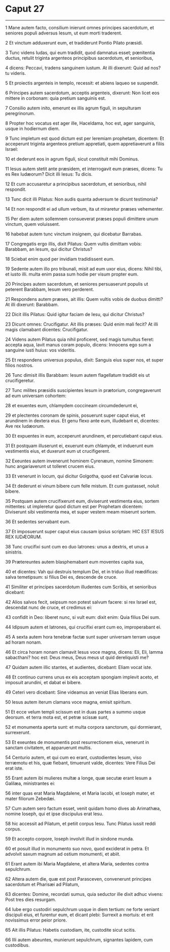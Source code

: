 # Caput 27

***

1 Mane autem facto, consilium inierunt omnes principes sacerdotum, et seniores populi adversus Iesum, ut eum morti traderent.

2 Et vinctum adduxerunt eum, et tradiderunt Pontio Pilato præsidi.

3 Tunc videns Iudas, qui eum tradidit, quod damnatus esset; pœnitentia ductus, retulit triginta argenteos principibus sacerdotum, et senioribus,

4 dicens: Peccavi, tradens sanguinem iustum. At illi dixerunt: Quid ad nos? tu videris.

5 Et proiectis argenteis in templo, recessit: et abiens laqueo se suspendit.

6 Principes autem sacerdotum, acceptis argenteis, dixerunt: Non licet eos mittere in corbonam: quia pretium sanguinis est.

7 Consilio autem inito, emerunt ex illis agrum figuli, in sepulturam peregrinorum.

8 Propter hoc vocatus est ager ille, Haceldama, hoc est, ager sanguinis, usque in hodiernum diem.

9 Tunc impletum est quod dictum est per Ieremiam prophetam, dicentem: Et acceperunt triginta argenteos pretium appretiati, quem appretiaverunt a filiis Israel:

10 et dederunt eos in agrum figuli, sicut constituit mihi Dominus.

11 Iesus autem stetit ante præsidem, et interrogavit eum præses, dicens: Tu es Rex Iudæorum? Dicit illi Iesus: Tu dicis.

12 Et cum accusaretur a principibus sacerdotum, et senioribus, nihil respondit.

13 Tunc dicit illi Pilatus: Non audis quanta adversum te dicunt testimonia?

14 Et non respondit ei ad ullum verbum, ita ut miraretur præses vehementer.

15 Per diem autem sollemnem consueverat præses populi dimittere unum vinctum, quem voluissent.

16 habebat autem tunc vinctum insignem, qui dicebatur Barrabas.

17 Congregatis ergo illis, dixit Pilatus: Quem vultis dimittam vobis: Barabbam, an Iesum, qui dicitur Christus?

18 Sciebat enim quod per invidiam tradidissent eum.

19 Sedente autem illo pro tribunali, misit ad eum uxor eius, dicens: Nihil tibi, et iusto illi. multa enim passa sum hodie per visum propter eum.

20 Principes autem sacerdotum, et seniores persuaserunt populis ut peterent Barabbam, Iesum vero perderent.

21 Respondens autem præses, ait illis: Quem vultis vobis de duobus dimitti? At illi dixerunt: Barabbam.

22 Dicit illis Pilatus: Quid igitur faciam de Iesu, qui dicitur Christus?

23 Dicunt omnes: Crucifigatur. Ait illis præses: Quid enim mali fecit? At illi magis clamabant dicentes: Crucifigatur.

24 Videns autem Pilatus quia nihil proficeret, sed magis tumultus fieret: accepta aqua, lavit manus coram populo, dicens: Innocens ego sum a sanguine iusti huius: vos videritis.

25 Et respondens universus populus, dixit: Sanguis eius super nos, et super filios nostros.

26 Tunc dimisit illis Barabbam: Iesum autem flagellatum tradidit eis ut crucifigeretur.

27 Tunc milites præsidis suscipientes Iesum in prætorium, congregaverunt ad eum universam cohortem:

28 et exuentes eum, chlamydem coccineam circumdederunt ei,

29 et plectentes coronam de spinis, posuerunt super caput eius, et arundinem in dextera eius. Et genu flexo ante eum, illudebant ei, dicentes: Ave rex Iudæorum.

30 Et expuentes in eum, acceperunt arundinem, et percutiebant caput eius.

31 Et postquam illuserunt ei, exuerunt eum chlamyde, et induerunt eum vestimentis eius, et duxerunt eum ut crucifigerent.

32 Exeuntes autem invenerunt hominem Cyrenæum, nomine Simonem: hunc angariaverunt ut tolleret crucem eius.

33 Et venerunt in locum, qui dicitur Golgotha, quod est Calvariæ locus.

34 Et dederunt ei vinum bibere cum felle mistum. Et cum gustasset, noluit bibere.

35 Postquam autem crucifixerunt eum, diviserunt vestimenta eius, sortem mittentes: ut impleretur quod dictum est per Prophetam dicentem: Diviserunt sibi vestimenta mea, et super vestem meam miserunt sortem.

36 Et sedentes servabant eum.

37 Et imposuerunt super caput eius causam ipsius scriptam: HIC EST IESUS REX IUDÆORUM.

38 Tunc crucifixi sunt cum eo duo latrones: unus a dextris, et unus a sinistris.

39 Prætereuntes autem blasphemabant eum moventes capita sua,

40 et dicentes: Vah qui destruis templum Dei, et in triduo illud reædificas: salva temetipsum: si filius Dei es, descende de cruce.

41 Similiter et principes sacerdotum illudentes cum Scribis, et senioribus dicebant:

42 Alios salvos fecit, seipsum non potest salvum facere: si rex Israel est, descendat nunc de cruce, et credimus ei:

43 confidit in Deo: liberet nunc, si vult eum: dixit enim: Quia filius Dei sum.

44 Idipsum autem et latrones, qui crucifixi erant cum eo, improperabant ei.

45 A sexta autem hora tenebræ factæ sunt super universam terram usque ad horam nonam.

46 Et circa horam nonam clamavit Iesus voce magna, dicens: Eli, Eli, lamma sabacthani? hoc est: Deus meus, Deus meus ut quid dereliquisti me?

47 Quidam autem illic stantes, et audientes, dicebant: Eliam vocat iste.

48 Et continuo currens unus ex eis acceptam spongiam implevit aceto, et imposuit arundini, et dabat ei bibere.

49 Ceteri vero dicebant: Sine videamus an veniat Elias liberans eum.

50 Iesus autem iterum clamans voce magna, emisit spiritum.

51 Et ecce velum templi scissum est in duas partes a summo usque deorsum. et terra mota est, et petræ scissæ sunt,

52 et monumenta aperta sunt: et multa corpora sanctorum, qui dormierant, surrexerunt.

53 Et exeuntes de monumentis post resurrectionem eius, venerunt in sanctam civitatem, et apparuerunt multis.

54 Centurio autem, et qui cum eo erant, custodientes Iesum, viso terræmotu et his, quæ fiebant, timuerunt valde, dicentes: Vere Filius Dei erat iste.

55 Erant autem ibi mulieres multæ a longe, quæ secutæ erant Iesum a Galilæa, ministrantes ei:

56 inter quas erat Maria Magdalene, et Maria Iacobi, et Ioseph mater, et mater filiorum Zebedæi.

57 Cum autem sero factum esset, venit quidam homo dives ab Arimathæa, nomine Ioseph, qui et ipse discipulus erat Iesu.

58 hic accessit ad Pilatum, et petiit corpus Iesu. Tunc Pilatus iussit reddi corpus.

59 Et accepto corpore, Ioseph involvit illud in sindone munda.

60 et posuit illud in monumento suo novo, quod exciderat in petra. Et advolvit saxum magnum ad ostium monumenti, et abiit.

61 Erant autem ibi Maria Magdalene, et altera Maria, sedentes contra sepulchrum.

62 Altera autem die, quæ est post Parasceven, convenerunt principes sacerdotum et Pharisæi ad Pilatum,

63 dicentes: Domine, recordati sumus, quia seductor ille dixit adhuc vivens: Post tres dies resurgam.

64 Iube ergo custodiri sepulchrum usque in diem tertium: ne forte veniant discipuli eius, et furentur eum, et dicant plebi: Surrexit a mortuis: et erit novissimus error peior priore.

65 Ait illis Pilatus: Habetis custodiam, ite, custodite sicut scitis.

66 Illi autem abeuntes, munierunt sepulchrum, signantes lapidem, cum custodibus.

